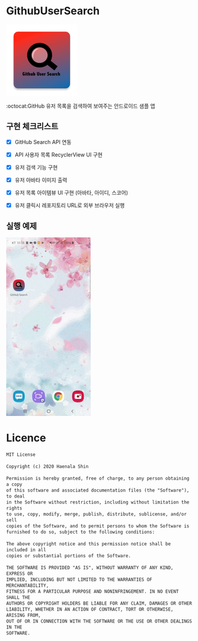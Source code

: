 # GithubUserSearch

![logo](icon.png)

:octocat:GitHub 유저 목록을 검색하여 보여주는 안드로이드 샘플 앱

## 구현 체크리스트

* [x] GitHub Search API 연동
* [x] API 사용자 목록 RecyclerView UI 구현
* [x] 유저 검색 기능 구현
* [x] 유저 아바타 이미지 출력
* [x] 유저 목록 아이템뷰 UI 구현 (아바타, 아이디, 스코어)
* [x] 유저 클릭시 레포지토리 URL로 외부 브라우저 실행


## 실행 예제

![sample run](sample_run.gif)

# Licence
```
MIT License

Copyright (c) 2020 Haenala Shin

Permission is hereby granted, free of charge, to any person obtaining a copy
of this software and associated documentation files (the "Software"), to deal
in the Software without restriction, including without limitation the rights
to use, copy, modify, merge, publish, distribute, sublicense, and/or sell
copies of the Software, and to permit persons to whom the Software is
furnished to do so, subject to the following conditions:

The above copyright notice and this permission notice shall be included in all
copies or substantial portions of the Software.

THE SOFTWARE IS PROVIDED "AS IS", WITHOUT WARRANTY OF ANY KIND, EXPRESS OR
IMPLIED, INCLUDING BUT NOT LIMITED TO THE WARRANTIES OF MERCHANTABILITY,
FITNESS FOR A PARTICULAR PURPOSE AND NONINFRINGEMENT. IN NO EVENT SHALL THE
AUTHORS OR COPYRIGHT HOLDERS BE LIABLE FOR ANY CLAIM, DAMAGES OR OTHER
LIABILITY, WHETHER IN AN ACTION OF CONTRACT, TORT OR OTHERWISE, ARISING FROM,
OUT OF OR IN CONNECTION WITH THE SOFTWARE OR THE USE OR OTHER DEALINGS IN THE
SOFTWARE.
```